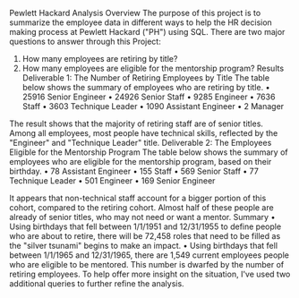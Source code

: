 Pewlett Hackard Analysis
Overview
The purpose of this project is to summarize the employee data in different ways to help the HR decision making process at Pewlett Hackard ("PH") using SQL. There are two major questions to answer through this Project:
1.	How many employees are retiring by title?
2.	How many employees are eligible for the mentorship program?
Results
Deliverable 1: The Number of Retiring Employees by Title
The table below shows the summary of employees who are retiring by title.
•	25916 Senior Engineer
•	24926 Senior Staff
•	9285 Engineer
•	7636 Staff
•	3603 Technique Leader
•	1090 Assistant Engineer
•	2 Manager

The result shows that the majority of retiring staff are of senior titles.
Among all employees, most people have technical skills, reflected by the "Engineer" and "Technique Leader" title.
Deliverable 2: The Employees Eligible for the Mentorship Program
The table below shows the summary of employees who are eligible for the mentorship program, based on their birthday.
•	78 Assistant Engineer
•	155 Staff
•	569 Senior Staff
•	77 Technique Leader
•	501 Engineer
•	169 Senior Engineer

It appears that non-technical staff account for a bigger portion of this cohort, compared to the retiring cohort.
Almost half of these people are already of senior titles, who may not need or want a mentor.
Summary
•	Using birthdays that fell between 1/1/1951 and 12/31/1955 to define people who are about to retire, there will be 72,458 roles that need to be filled as the "silver tsunami" begins to make an impact.
•	Using birthdays that fell between 1/1/1965 and 12/31/1965, there are 1,549 current employees people who are eligible to be mentored. This number is dwarfed by the number of retiring employees.
To help offer more insight on the situation, I've used two additional queries to further refine the analysis.

